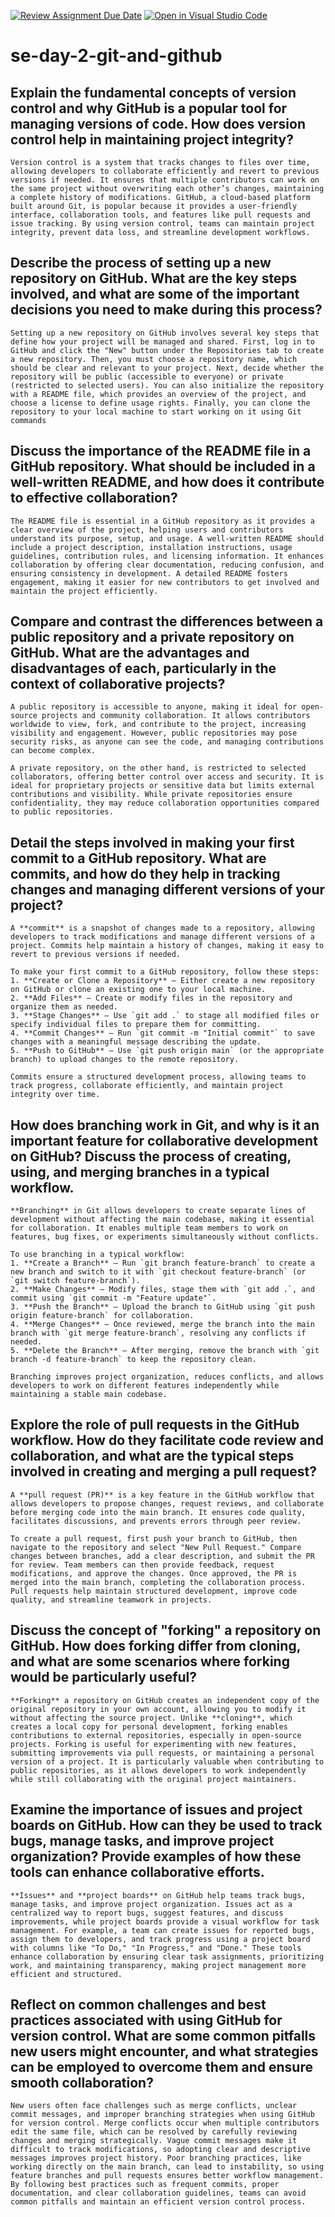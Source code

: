[![Review Assignment Due Date](https://classroom.github.com/assets/deadline-readme-button-22041afd0340ce965d47ae6ef1cefeee28c7c493a6346c4f15d667ab976d596c.svg)](https://classroom.github.com/a/8wgCKhpZ)
[![Open in Visual Studio Code](https://classroom.github.com/assets/open-in-vscode-2e0aaae1b6195c2367325f4f02e2d04e9abb55f0b24a779b69b11b9e10269abc.svg)](https://classroom.github.com/online_ide?assignment_repo_id=18533733&assignment_repo_type=AssignmentRepo)
# se-day-2-git-and-github
## Explain the fundamental concepts of version control and why GitHub is a popular tool for managing versions of code. How does version control help in maintaining project integrity?
 ```
 Version control is a system that tracks changes to files over time, allowing developers to collaborate efficiently and revert to previous versions if needed. It ensures that multiple contributors can work on the same project without overwriting each other’s changes, maintaining a complete history of modifications. GitHub, a cloud-based platform built around Git, is popular because it provides a user-friendly interface, collaboration tools, and features like pull requests and issue tracking. By using version control, teams can maintain project integrity, prevent data loss, and streamline development workflows.
```
  
## Describe the process of setting up a new repository on GitHub. What are the key steps involved, and what are some of the important decisions you need to make during this process?
```
Setting up a new repository on GitHub involves several key steps that define how your project will be managed and shared. First, log in to GitHub and click the "New" button under the Repositories tab to create a new repository. Then, you must choose a repository name, which should be clear and relevant to your project. Next, decide whether the repository will be public (accessible to everyone) or private (restricted to selected users). You can also initialize the repository with a README file, which provides an overview of the project, and choose a license to define usage rights. Finally, you can clone the repository to your local machine to start working on it using Git commands
```
## Discuss the importance of the README file in a GitHub repository. What should be included in a well-written README, and how does it contribute to effective collaboration?
```
The README file is essential in a GitHub repository as it provides a clear overview of the project, helping users and contributors understand its purpose, setup, and usage. A well-written README should include a project description, installation instructions, usage guidelines, contribution rules, and licensing information. It enhances collaboration by offering clear documentation, reducing confusion, and ensuring consistency in development. A detailed README fosters engagement, making it easier for new contributors to get involved and maintain the project efficiently.
```

## Compare and contrast the differences between a public repository and a private repository on GitHub. What are the advantages and disadvantages of each, particularly in the context of collaborative projects?
```
A public repository is accessible to anyone, making it ideal for open-source projects and community collaboration. It allows contributors worldwide to view, fork, and contribute to the project, increasing visibility and engagement. However, public repositories may pose security risks, as anyone can see the code, and managing contributions can become complex.

A private repository, on the other hand, is restricted to selected collaborators, offering better control over access and security. It is ideal for proprietary projects or sensitive data but limits external contributions and visibility. While private repositories ensure confidentiality, they may reduce collaboration opportunities compared to public repositories.
```
## Detail the steps involved in making your first commit to a GitHub repository. What are commits, and how do they help in tracking changes and managing different versions of your project?
```
A **commit** is a snapshot of changes made to a repository, allowing developers to track modifications and manage different versions of a project. Commits help maintain a history of changes, making it easy to revert to previous versions if needed.

To make your first commit to a GitHub repository, follow these steps:  
1. **Create or Clone a Repository** – Either create a new repository on GitHub or clone an existing one to your local machine.  
2. **Add Files** – Create or modify files in the repository and organize them as needed.  
3. **Stage Changes** – Use `git add .` to stage all modified files or specify individual files to prepare them for committing.  
4. **Commit Changes** – Run `git commit -m "Initial commit"` to save changes with a meaningful message describing the update.  
5. **Push to GitHub** – Use `git push origin main` (or the appropriate branch) to upload changes to the remote repository.  

Commits ensure a structured development process, allowing teams to track progress, collaborate efficiently, and maintain project integrity over time.
```
## How does branching work in Git, and why is it an important feature for collaborative development on GitHub? Discuss the process of creating, using, and merging branches in a typical workflow.
```
**Branching** in Git allows developers to create separate lines of development without affecting the main codebase, making it essential for collaboration. It enables multiple team members to work on features, bug fixes, or experiments simultaneously without conflicts.

To use branching in a typical workflow:  
1. **Create a Branch** – Run `git branch feature-branch` to create a new branch and switch to it with `git checkout feature-branch` (or `git switch feature-branch`).  
2. **Make Changes** – Modify files, stage them with `git add .`, and commit using `git commit -m "Feature update"`.  
3. **Push the Branch** – Upload the branch to GitHub using `git push origin feature-branch` for collaboration.  
4. **Merge Changes** – Once reviewed, merge the branch into the main branch with `git merge feature-branch`, resolving any conflicts if needed.  
5. **Delete the Branch** – After merging, remove the branch with `git branch -d feature-branch` to keep the repository clean.  

Branching improves project organization, reduces conflicts, and allows developers to work on different features independently while maintaining a stable main codebase.
```

## Explore the role of pull requests in the GitHub workflow. How do they facilitate code review and collaboration, and what are the typical steps involved in creating and merging a pull request?
```
A **pull request (PR)** is a key feature in the GitHub workflow that allows developers to propose changes, request reviews, and collaborate before merging code into the main branch. It ensures code quality, facilitates discussions, and prevents errors through peer review.  

To create a pull request, first push your branch to GitHub, then navigate to the repository and select "New Pull Request." Compare changes between branches, add a clear description, and submit the PR for review. Team members can then provide feedback, request modifications, and approve the changes. Once approved, the PR is merged into the main branch, completing the collaboration process. Pull requests help maintain structured development, improve code quality, and streamline teamwork in projects.
```
## Discuss the concept of "forking" a repository on GitHub. How does forking differ from cloning, and what are some scenarios where forking would be particularly useful?
```
**Forking** a repository on GitHub creates an independent copy of the original repository in your own account, allowing you to modify it without affecting the source project. Unlike **cloning**, which creates a local copy for personal development, forking enables contributions to external repositories, especially in open-source projects. Forking is useful for experimenting with new features, submitting improvements via pull requests, or maintaining a personal version of a project. It is particularly valuable when contributing to public repositories, as it allows developers to work independently while still collaborating with the original project maintainers.
```
## Examine the importance of issues and project boards on GitHub. How can they be used to track bugs, manage tasks, and improve project organization? Provide examples of how these tools can enhance collaborative efforts.
```
**Issues** and **project boards** on GitHub help teams track bugs, manage tasks, and improve project organization. Issues act as a centralized way to report bugs, suggest features, and discuss improvements, while project boards provide a visual workflow for task management. For example, a team can create issues for reported bugs, assign them to developers, and track progress using a project board with columns like "To Do," "In Progress," and "Done." These tools enhance collaboration by ensuring clear task assignments, prioritizing work, and maintaining transparency, making project management more efficient and structured.
```
## Reflect on common challenges and best practices associated with using GitHub for version control. What are some common pitfalls new users might encounter, and what strategies can be employed to overcome them and ensure smooth collaboration?
```
New users often face challenges such as merge conflicts, unclear commit messages, and improper branching strategies when using GitHub for version control. Merge conflicts occur when multiple contributors edit the same file, which can be resolved by carefully reviewing changes and merging strategically. Vague commit messages make it difficult to track modifications, so adopting clear and descriptive messages improves project history. Poor branching practices, like working directly on the main branch, can lead to instability, so using feature branches and pull requests ensures better workflow management. By following best practices such as frequent commits, proper documentation, and clear collaboration guidelines, teams can avoid common pitfalls and maintain an efficient version control process.
```
